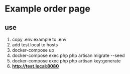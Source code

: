 # Example order page

## use
1. copy .env.example to .env
2. add test.local to hosts
3. docker-compose up
4. docker-compose exec php php artisan migrate --seed
5. docker-compose exec php php artisan key:generate
6. **http://test.local:8080**
